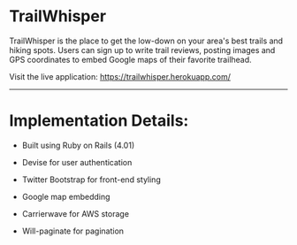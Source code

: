 # TrailWhisper

TrailWhisper is the place to get the low-down on your area's best trails and hiking spots.
Users can sign up to write trail reviews, posting images and GPS coordinates
to embed Google maps of their favorite trailhead.

Visit the live application: https://trailwhisper.herokuapp.com/

---

# Implementation Details:

* Built using Ruby on Rails (4.01)

* Devise for user authentication

* Twitter Bootstrap for front-end styling

* Google map embedding

* Carrierwave for AWS storage

* Will-paginate for pagination
